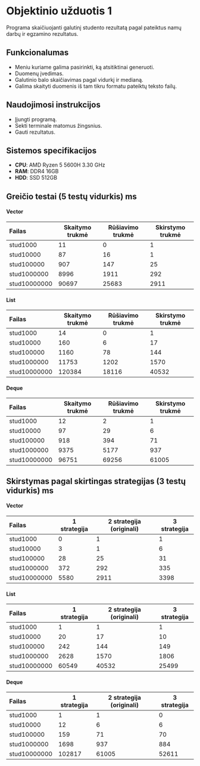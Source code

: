 # Objektinio užduotis 1
  Programa skaičiuojanti galutinį studento rezultatą pagal pateiktus namų darbų ir egzamino rezultatus.

## Funkcionalumas
  - Meniu kuriame galima pasirinkti, ką atsitiktinai generuoti.
  - Duomenų įvedimas.
  - Galutinio balo skaičiavimas pagal vidurkį ir medianą.
  - Galima skaityti duomenis iš tam tikru formatu pateiktų teksto failų.

## Naudojimosi instrukcijos
  - Įjungti programą.
  - Sekti terminale matomus žingsnius.
  - Gauti rezultatus.

## Sistemos specifikacijos

- **CPU**: AMD Ryzen 5 5600H 3.30 GHz
- **RAM**: DDR4 16GB
- **HDD**: SSD 512GB

## Greičio testai (5 testų vidurkis) ms

#### Vector
| Failas | Skaitymo trukmė | Rūšiavimo trukmė | Skirstymo trukmė |
| :--- | ---- | ---- | ---- |
| stud1000 | 11 | 0 | 1 |
| stud10000 | 87 | 16 | 1 |
| stud100000 | 907 | 147 | 25 |
| stud1000000 | 8996 | 1911 | 292 |
| stud10000000 | 90697 | 25683 | 2911 |

#### List
| Failas | Skaitymo trukmė | Rūšiavimo trukmė | Skirstymo trukmė |
| :--- | ---- | ---- | ---- |
| stud1000 | 14 | 0 | 1 |
| stud10000 | 160 | 6 | 17 |
| stud100000 | 1160 | 78 | 144 |
| stud1000000 | 11753 | 1202 | 1570 |
| stud10000000 | 120384 | 18116 | 40532 |

#### Deque
| Failas | Skaitymo trukmė | Rūšiavimo trukmė | Skirstymo trukmė |
| :--- | ---- | ---- | ---- |
| stud1000 | 12 | 2 | 1 |
| stud10000 | 97 | 29 | 6 |
| stud100000 | 918 | 394 | 71 |
| stud1000000 | 9375 | 5177 | 937 |
| stud10000000 | 96751 | 69256 | 61005 |

## Skirstymas pagal skirtingas strategijas (3 testų vidurkis) ms

#### Vector
| Failas | 1 strategija | 2 strategija (originali) | 3 strategija |
| :--- | ---- | ---- | ---- |
| stud1000 | 0 | 1 | 1 |
| stud10000 | 3 | 1 | 6 |
| stud100000 | 28 | 25 | 31 |
| stud1000000 | 372 | 292 | 335 |
| stud10000000 | 5580 | 2911 | 3398 |

#### List
| Failas | 1 strategija | 2 strategija (originali) | 3 strategija |
| :--- | ---- | ---- | ---- |
| stud1000 | 1 | 1 | 1 |
| stud10000 | 20 | 17 | 10 |
| stud100000 | 242 | 144 | 149 |
| stud1000000 | 2628 | 1570 | 1806 |
| stud10000000 | 60549 | 40532 | 25499 |

#### Deque
| Failas | 1 strategija | 2 strategija (originali) | 3 strategija |
| :--- | ---- | ---- | ---- |
| stud1000 | 1 | 1 | 0 |
| stud10000 | 12 | 6 | 6 |
| stud100000 | 159 | 71 | 70 |
| stud1000000 | 1698 | 937 | 884 |
| stud10000000 | 102817 | 61005 | 52611 |
